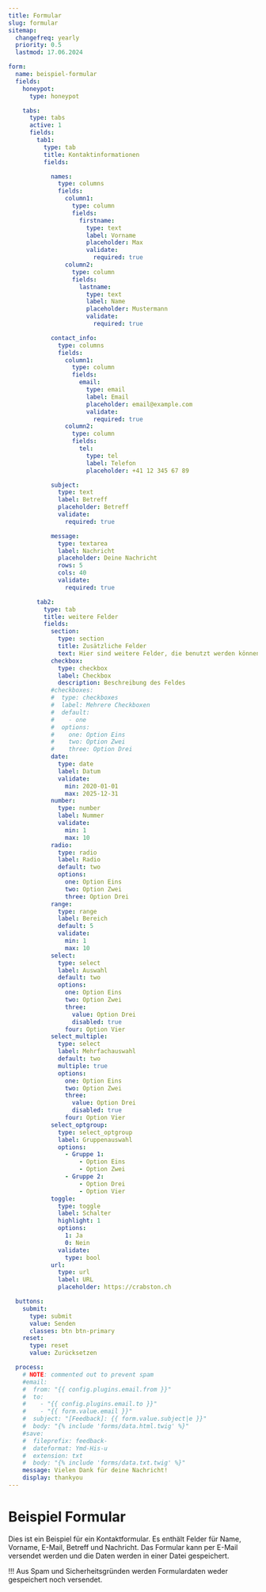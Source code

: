 ```yaml
---
title: Formular
slug: formular
sitemap:
  changefreq: yearly
  priority: 0.5
  lastmod: 17.06.2024

form:
  name: beispiel-formular
  fields:
    honeypot:
      type: honeypot

    tabs:
      type: tabs
      active: 1
      fields:
        tab1:
          type: tab
          title: Kontaktinformationen
          fields:

            names:
              type: columns
              fields:
                column1:
                  type: column
                  fields:
                    firstname:
                      type: text
                      label: Vorname
                      placeholder: Max
                      validate:
                        required: true
                column2:
                  type: column
                  fields:
                    lastname:
                      type: text
                      label: Name
                      placeholder: Mustermann
                      validate:
                        required: true

            contact_info:
              type: columns
              fields:
                column1:
                  type: column
                  fields:
                    email:
                      type: email
                      label: Email
                      placeholder: email@example.com
                      validate:
                        required: true
                column2:
                  type: column
                  fields:
                    tel:
                      type: tel
                      label: Telefon
                      placeholder: +41 12 345 67 89

            subject:
              type: text
              label: Betreff
              placeholder: Betreff
              validate:
                required: true

            message:
              type: textarea
              label: Nachricht
              placeholder: Deine Nachricht
              rows: 5
              cols: 40
              validate:
                required: true

        tab2:
          type: tab
          title: weitere Felder
          fields:
            section:
              type: section
              title: Zusätzliche Felder
              text: Hier sind weitere Felder, die benutzt werden können.
            checkbox:
              type: checkbox
              label: Checkbox
              description: Beschreibung des Feldes
            #checkboxes:
            #  type: checkboxes
            #  label: Mehrere Checkboxen
            #  default:
            #    - one
            #  options:
            #    one: Option Eins
            #    two: Option Zwei
            #    three: Option Drei
            date:
              type: date
              label: Datum
              validate:
                min: 2020-01-01
                max: 2025-12-31
            number:
              type: number
              label: Nummer
              validate:
                min: 1
                max: 10
            radio:
              type: radio
              label: Radio
              default: two
              options:
                one: Option Eins
                two: Option Zwei
                three: Option Drei
            range:
              type: range
              label: Bereich
              default: 5
              validate:
                min: 1
                max: 10
            select:
              type: select
              label: Auswahl
              default: two
              options:
                one: Option Eins
                two: Option Zwei
                three:
                  value: Option Drei
                  disabled: true
                four: Option Vier
            select_multiple:
              type: select
              label: Mehrfachauswahl
              default: two
              multiple: true
              options:
                one: Option Eins
                two: Option Zwei
                three:
                  value: Option Drei
                  disabled: true
                four: Option Vier
            select_optgroup:
              type: select_optgroup
              label: Gruppenauswahl
              options:
                - Gruppe 1:
                    - Option Eins
                    - Option Zwei
                - Gruppe 2:
                    - Option Drei
                    - Option Vier
            toggle:
              type: toggle
              label: Schalter
              highlight: 1
              options:
                1: Ja
                0: Nein
              validate:
                type: bool
            url:
              type: url
              label: URL
              placeholder: https://crabston.ch

  buttons:
    submit:
      type: submit
      value: Senden
      classes: btn btn-primary
    reset:
      type: reset
      value: Zurücksetzen

  process:
    # NOTE: commented out to prevent spam
    #email:
    #  from: "{{ config.plugins.email.from }}"
    #  to:
    #    - "{{ config.plugins.email.to }}"
    #    - "{{ form.value.email }}"
    #  subject: "[Feedback]: {{ form.value.subject|e }}"
    #  body: "{% include 'forms/data.html.twig' %}"
    #save:
    #  fileprefix: feedback-
    #  dateformat: Ymd-His-u
    #  extension: txt
    #  body: "{% include 'forms/data.txt.twig' %}"
    message: Vielen Dank für deine Nachricht!
    display: thankyou
---
```


# Beispiel Formular

Dies ist ein Beispiel für ein Kontaktformular. Es enthält Felder für Name, Vorname, E-Mail, Betreff und Nachricht. Das Formular kann per E-Mail versendet werden und die Daten werden in einer Datei gespeichert.

!!! Aus Spam und Sicherheitsgründen werden Formulardaten weder gespeichert noch versendet.
